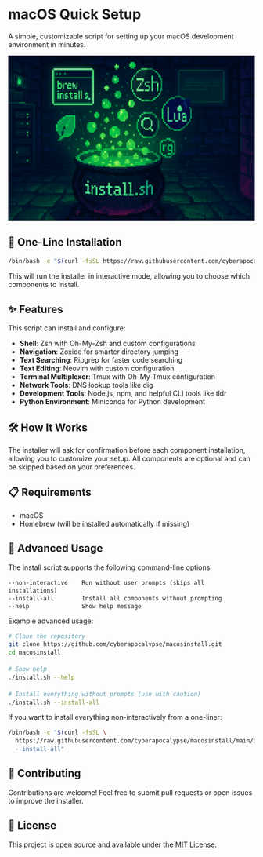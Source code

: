 # macOS Quick Setup

A simple, customizable script for setting up your macOS development environment in
minutes.

![macOS Quick Setup](images/githubrepo.png)

## 🚀 One-Line Installation

```bash
/bin/bash -c "$(curl -fsSL https://raw.githubusercontent.com/cyberapocalypse/macosinstall/main/install.sh)"
```

This will run the installer in interactive mode, allowing you to choose which
components to install.

## ✨ Features

This script can install and configure:

- **Shell**: Zsh with Oh-My-Zsh and custom configurations
- **Navigation**: Zoxide for smarter directory jumping
- **Text Searching**: Ripgrep for faster code searching
- **Text Editing**: Neovim with custom configuration
- **Terminal Multiplexer**: Tmux with Oh-My-Tmux configuration
- **Network Tools**: DNS lookup tools like dig
- **Development Tools**: Node.js, npm, and helpful CLI tools like tldr
- **Python Environment**: Miniconda for Python development

## 🛠️ How It Works

The installer will ask for confirmation before each component installation,
allowing you to customize your setup. All components are optional and can be
skipped based on your preferences.

## 📋 Requirements

- macOS
- Homebrew (will be installed automatically if missing)

## 🔄 Advanced Usage

The install script supports the following command-line options:

```text
--non-interactive    Run without user prompts (skips all installations)
--install-all        Install all components without prompting
--help               Show help message
```

Example advanced usage:

```bash
# Clone the repository
git clone https://github.com/cyberapocalypse/macosinstall.git
cd macosinstall

# Show help
./install.sh --help

# Install everything without prompts (use with caution)
./install.sh --install-all
```

If you want to install everything non-interactively from a one-liner:

```bash
/bin/bash -c "$(curl -fsSL \
  https://raw.githubusercontent.com/cyberapocalypse/macosinstall/main/install.sh) \
  --install-all"
```

## 🤝 Contributing

Contributions are welcome! Feel free to submit pull requests or open issues to
improve the installer.

## 📝 License

This project is open source and available under the [MIT License](LICENSE).
